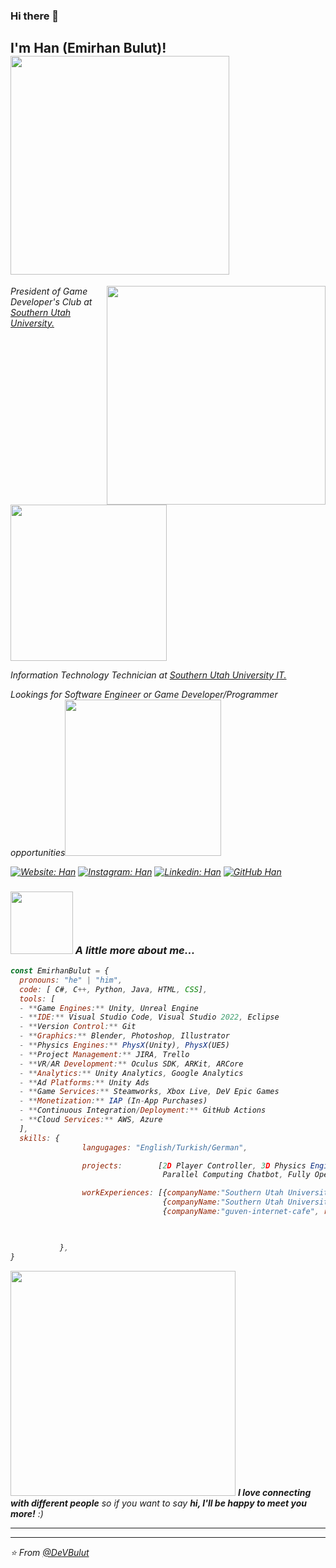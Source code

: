 ### Hi there 👋

<h2> I'm Han (Emirhan Bulut)! <img src="https://media.giphy.com/media/S8kcDWOvua4l6lJ0Az/source.gif" width="350"></h2>
<img align='right' src="https://media.giphy.com/media/v1.Y2lkPTc5MGI3NjExM2h1dTQ5am9rNG5ncWo2cDlxd2Jyc2kwdGUwaTZzNTBmY28yd21mbCZlcD12MV9pbnRlcm5hbF9naWZfYnlfaWQmY3Q9Zw/FoVzfcqCDSb7zCynOp/giphy.gif" width="350">
<p><em>President of Game Developer's Club at <a href="https://www.suu.edu/">Southern Utah University.</a><img src="https://www.suu.edu/logos/thor.png" width="250"> 
<p><em>Information Technology Technician at <a href="https://www.suu.edu/it/">Southern Utah University IT.</a>
<p><em>Lookings for Software Engineer or Game Developer/Programmer opportunities<img src="https://cms-assets.themuse.com/media/lead/_1200x630_crop_center-center_82_none/12574.jpg?mtime=1568862584" width="250"> 
</em></p>
  
[![Website: Han](https://img.shields.io/badge/dev.to-0A0A0A?style=for-the-badge&logo=dev.to&logoColor=white)](https://emirhanbulut.com/)
[![Instagram: Han](https://img.shields.io/badge/Instagram-E4405F?style=for-the-badge&logo=instagram&logoColor=white)](https://www.instagram.com/emrhn_bulut/)
[![Linkedin: Han](https://img.shields.io/badge/-EmirhanBulut-blue?style=flat-square&logo=Linkedin&logoColor=white&link=https://www.linkedin.com/in/ashif-zafar-70618434/)](https://www.linkedin.com/in/emirhan-bulut/)
[![GitHub Han](https://img.shields.io/github/followers/DeVBulut?label=follow&style=social)](https://github.com/DeVBulut)


### <img src="https://media.giphy.com/media/v1.Y2lkPTc5MGI3NjExaGxvd29wOGhqOHViOGEwczgyMDB0djRiZHQycTJyOGo3MDU0MGN1dyZlcD12MV9pbnRlcm5hbF9naWZfYnlfaWQmY3Q9Zw/qgQUggAC3Pfv687qPC/giphy.gif" width="100"> A little more about me...  

```javascript
const EmirhanBulut = {
  pronouns: "he" | "him",
  code: [ C#, C++, Python, Java, HTML, CSS],
  tools: [
  - **Game Engines:** Unity, Unreal Engine
  - **IDE:** Visual Studio Code, Visual Studio 2022, Eclipse
  - **Version Control:** Git
  - **Graphics:** Blender, Photoshop, Illustrator
  - **Physics Engines:** PhysX(Unity), PhysX(UE5)
  - **Project Management:** JIRA, Trello
  - **VR/AR Development:** Oculus SDK, ARKit, ARCore
  - **Analytics:** Unity Analytics, Google Analytics
  - **Ad Platforms:** Unity Ads
  - **Game Services:** Steamworks, Xbox Live, DeV Epic Games
  - **Monetization:** IAP (In-App Purchases)
  - **Continuous Integration/Deployment:** GitHub Actions
  - **Cloud Services:** AWS, Azure
  ],
  skills: {
                langugages: "English/Turkish/German",

                projects:        [2D Player Controller, 3D Physics Engine(Built from scratch), Rhythm Game,
                                  Parallel Computing Chatbot, Fully Operational Discord Bot],

                workExperiences: [{companyName:"Southern Utah University", role:"Tier II Information Technology Technician"},
                                  {companyName:"Southern Utah University", role:"Tier I Information Technology Technician"},
                                  {companyName:"guven-internet-cafe", role:"Hardware Technician"},]


                                           
           },
}
```

<img src="https://media.giphy.com/media/v1.Y2lkPTc5MGI3NjExZWU4ejZreHc0azJkNTM4MHJyZXFxYjlsZzlxdDRsb29sZzg1eWRrNiZlcD12MV9pbnRlcm5hbF9naWZfYnlfaWQmY3Q9Zw/bGgsc5mWoryfgKBx1u/giphy.gif" width="360"> 
<em><b>I love connecting with different people</b> so if you want to say <b>hi, I'll be happy to meet you more!</b> :)</em>

---
 
 ---
 ⭐️ From [@DeVBulut](https://github.com/DeVBulut)
 
 
